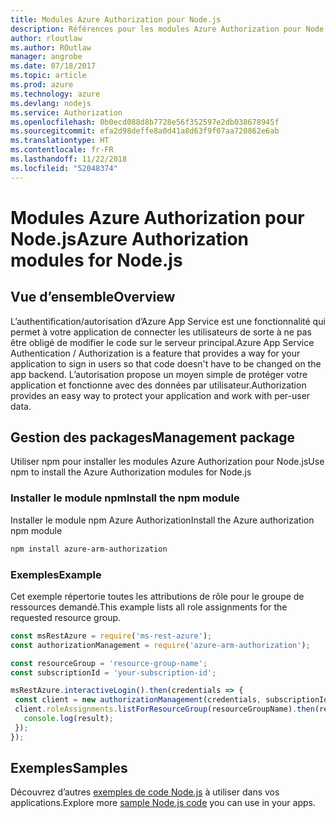 ```yaml
---
title: Modules Azure Authorization pour Node.js
description: Références pour les modules Azure Authorization pour Node.js
author: rloutlaw
ms.author: ROutlaw
manager: angrobe
ms.date: 07/18/2017
ms.topic: article
ms.prod: azure
ms.technology: azure
ms.devlang: nodejs
ms.service: Authorization
ms.openlocfilehash: 0b0ecd088d8b7728e56f352597e2db038678945f
ms.sourcegitcommit: efa2d98deffe8a0d41a8d63f9f07aa720862e6ab
ms.translationtype: HT
ms.contentlocale: fr-FR
ms.lasthandoff: 11/22/2018
ms.locfileid: "52048374"
---
```

# <a name="azure-authorization-modules-for-nodejs"></a><span data-ttu-id="635eb-103">Modules Azure Authorization pour Node.js</span><span class="sxs-lookup"><span data-stu-id="635eb-103">Azure Authorization modules for Node.js</span></span>

## <a name="overview"></a><span data-ttu-id="635eb-104">Vue d’ensemble</span><span class="sxs-lookup"><span data-stu-id="635eb-104">Overview</span></span>

<span data-ttu-id="635eb-105">L’authentification/autorisation d’Azure App Service est une fonctionnalité qui permet à votre application de connecter les utilisateurs de sorte à ne pas être obligé de modifier le code sur le serveur principal.</span><span class="sxs-lookup"><span data-stu-id="635eb-105">Azure App Service Authentication / Authorization is a feature that provides a way for your application to sign in users so that code doesn't have to be changed on the app backend.</span></span> <span data-ttu-id="635eb-106">L’autorisation propose un moyen simple de protéger votre application et fonctionne avec des données par utilisateur.</span><span class="sxs-lookup"><span data-stu-id="635eb-106">Authorization provides an easy way to protect your application and work with per-user data.</span></span>

## <a name="management-package"></a><span data-ttu-id="635eb-107">Gestion des packages</span><span class="sxs-lookup"><span data-stu-id="635eb-107">Management package</span></span>

<span data-ttu-id="635eb-108">Utiliser npm pour installer les modules Azure Authorization pour Node.js</span><span class="sxs-lookup"><span data-stu-id="635eb-108">Use npm to install the Azure Authorization modules for Node.js</span></span>

### <a name="install-the-npm-module"></a><span data-ttu-id="635eb-109">Installer le module npm</span><span class="sxs-lookup"><span data-stu-id="635eb-109">Install the npm module</span></span>

<span data-ttu-id="635eb-110">Installer le module npm Azure Authorization</span><span class="sxs-lookup"><span data-stu-id="635eb-110">Install the Azure authorization npm module</span></span>

```bash
npm install azure-arm-authorization
```

### <a name="example"></a><span data-ttu-id="635eb-111">Exemples</span><span class="sxs-lookup"><span data-stu-id="635eb-111">Example</span></span>

<span data-ttu-id="635eb-112">Cet exemple répertorie toutes les attributions de rôle pour le groupe de ressources demandé.</span><span class="sxs-lookup"><span data-stu-id="635eb-112">This example lists all role assignments for the requested resource group.</span></span>

```javascript
const msRestAzure = require('ms-rest-azure');
const authorizationManagement = require('azure-arm-authorization');

const resourceGroup = 'resource-group-name';
const subscriptionId = 'your-subscription-id';

msRestAzure.interactiveLogin().then(credentials => {
 const client = new authorizationManagement(credentials, subscriptionId);
 client.roleAssignments.listForResourceGroup(resourceGroupName).then(result => {
   console.log(result);
 });
});
```

## <a name="samples"></a><span data-ttu-id="635eb-113">Exemples</span><span class="sxs-lookup"><span data-stu-id="635eb-113">Samples</span></span>

<span data-ttu-id="635eb-114">Découvrez d’autres [exemples de code Node.js](https://azure.microsoft.com/resources/samples/?platform=nodejs) à utiliser dans vos applications.</span><span class="sxs-lookup"><span data-stu-id="635eb-114">Explore more [sample Node.js code](https://azure.microsoft.com/resources/samples/?platform=nodejs) you can use in your apps.</span></span>
